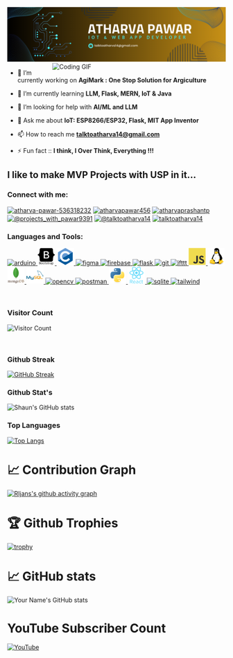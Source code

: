 <img src="https://raw.githubusercontent.com/AtharvaPawar456/AtharvaPawar456/main/AtharvaPawar.png" alt="Github Banner">

<img align="right" alt="Coding GIF" width="400" src="https://media.tenor.com/BqbIhT4Mb7cAAAAd/programmer-rounded-edges.gif">

- 🔭 I’m currently working on **AgiMark : One Stop Solution for Argiculture**

- 🌱 I’m currently learning **LLM, Flask, MERN, IoT & Java**

- 🤝 I’m looking for help with **AI/ML and LLM**

<!-- - 👨‍💻 All of my projects are available at [www.github.com.link](www.github.com.link) -->

- 💬 Ask me about **IoT: ESP8266/ESP32, Flask, MIT App Inventor**

- 📫 How to reach me **talktoatharva14@gmail.com**

<!-- - 📄 Know about my experiences [www.resume.link](www.resume.link) -->

- ⚡ Fun fact ::  **I think, I Over Think, Everything !!!**

<h2 align="left">I like to make MVP Projects with USP in it...</h2>

<h3 align="left">Connect with me:</h3>
<p align="left">
<a href="https://linkedin.com/in/atharva-pawar-536318232" target="blank"><img align="center" src="https://raw.githubusercontent.com/rahuldkjain/github-profile-readme-generator/master/src/images/icons/Social/linked-in-alt.svg" alt="atharva-pawar-536318232" height="30" width="40" /></a>
<a href="https://kaggle.com/atharvapawar456" target="blank"><img align="center" src="https://raw.githubusercontent.com/rahuldkjain/github-profile-readme-generator/master/src/images/icons/Social/kaggle.svg" alt="atharvapawar456" height="30" width="40" /></a>
<a href="https://instagram.com/atharvaprashantp" target="blank"><img align="center" src="https://raw.githubusercontent.com/rahuldkjain/github-profile-readme-generator/master/src/images/icons/Social/instagram.svg" alt="atharvaprashantp" height="30" width="40" /></a>
<a href="https://www.youtube.com/c/@projects_with_pawar9391" target="blank"><img align="center" src="https://raw.githubusercontent.com/rahuldkjain/github-profile-readme-generator/master/src/images/icons/Social/youtube.svg" alt="@projects_with_pawar9391" height="30" width="40" /></a>
<a href="https://www.hackerearth.com/@talktoatharva14" target="blank"><img align="center" src="https://raw.githubusercontent.com/rahuldkjain/github-profile-readme-generator/master/src/images/icons/Social/hackerearth.svg" alt="@talktoatharva14" height="30" width="40" /></a>
<a href="https://auth.geeksforgeeks.org/user/talktoatharva14" target="blank"><img align="center" src="https://raw.githubusercontent.com/rahuldkjain/github-profile-readme-generator/master/src/images/icons/Social/geeks-for-geeks.svg" alt="talktoatharva14" height="30" width="40" /></a>
</p>

<h3 align="left">Languages and Tools:</h3>
<p align="left"> <a href="https://www.arduino.cc/" target="_blank" rel="noreferrer"> <img src="https://cdn.worldvectorlogo.com/logos/arduino-1.svg" alt="arduino" width="40" height="40"/> </a> <a href="https://getbootstrap.com" target="_blank" rel="noreferrer"> <img src="https://raw.githubusercontent.com/devicons/devicon/master/icons/bootstrap/bootstrap-plain-wordmark.svg" alt="bootstrap" width="40" height="40"/> </a> <a href="https://www.cprogramming.com/" target="_blank" rel="noreferrer"> <img src="https://raw.githubusercontent.com/devicons/devicon/master/icons/c/c-original.svg" alt="c" width="40" height="40"/> </a> <a href="https://www.figma.com/" target="_blank" rel="noreferrer"> <img src="https://www.vectorlogo.zone/logos/figma/figma-icon.svg" alt="figma" width="40" height="40"/> </a> <a href="https://firebase.google.com/" target="_blank" rel="noreferrer"> <img src="https://www.vectorlogo.zone/logos/firebase/firebase-icon.svg" alt="firebase" width="40" height="40"/> </a> <a href="https://flask.palletsprojects.com/" target="_blank" rel="noreferrer"> <img src="https://www.vectorlogo.zone/logos/pocoo_flask/pocoo_flask-icon.svg" alt="flask" width="40" height="40"/> </a> <a href="https://git-scm.com/" target="_blank" rel="noreferrer"> <img src="https://www.vectorlogo.zone/logos/git-scm/git-scm-icon.svg" alt="git" width="40" height="40"/> </a> <a href="https://ifttt.com/" target="_blank" rel="noreferrer"> <img src="https://www.vectorlogo.zone/logos/ifttt/ifttt-ar21.svg" alt="ifttt" width="40" height="40"/> </a> <a href="https://developer.mozilla.org/en-US/docs/Web/JavaScript" target="_blank" rel="noreferrer"> <img src="https://raw.githubusercontent.com/devicons/devicon/master/icons/javascript/javascript-original.svg" alt="javascript" width="40" height="40"/> </a> <a href="https://www.linux.org/" target="_blank" rel="noreferrer"> <img src="https://raw.githubusercontent.com/devicons/devicon/master/icons/linux/linux-original.svg" alt="linux" width="40" height="40"/> </a> <a href="https://www.mongodb.com/" target="_blank" rel="noreferrer"> <img src="https://raw.githubusercontent.com/devicons/devicon/master/icons/mongodb/mongodb-original-wordmark.svg" alt="mongodb" width="40" height="40"/> </a> <a href="https://www.mysql.com/" target="_blank" rel="noreferrer"> <img src="https://raw.githubusercontent.com/devicons/devicon/master/icons/mysql/mysql-original-wordmark.svg" alt="mysql" width="40" height="40"/> </a> <a href="https://opencv.org/" target="_blank" rel="noreferrer"> <img src="https://www.vectorlogo.zone/logos/opencv/opencv-icon.svg" alt="opencv" width="40" height="40"/> </a> <a href="https://postman.com" target="_blank" rel="noreferrer"> <img src="https://www.vectorlogo.zone/logos/getpostman/getpostman-icon.svg" alt="postman" width="40" height="40"/> </a> <a href="https://www.python.org" target="_blank" rel="noreferrer"> <img src="https://raw.githubusercontent.com/devicons/devicon/master/icons/python/python-original.svg" alt="python" width="40" height="40"/> </a> <a href="https://reactjs.org/" target="_blank" rel="noreferrer"> <img src="https://raw.githubusercontent.com/devicons/devicon/master/icons/react/react-original-wordmark.svg" alt="react" width="40" height="40"/> </a> <a href="https://www.sqlite.org/" target="_blank" rel="noreferrer"> <img src="https://www.vectorlogo.zone/logos/sqlite/sqlite-icon.svg" alt="sqlite" width="40" height="40"/> </a> <a href="https://tailwindcss.com/" target="_blank" rel="noreferrer"> <img src="https://www.vectorlogo.zone/logos/tailwindcss/tailwindcss-icon.svg" alt="tailwind" width="40" height="40"/> </a> </p>

<br>

### Visitor Count 
![Visitor Count](https://profile-counter.glitch.me/{atharvapawar456}/count.svg)

<br>

### Github Streak 
[![GitHub Streak](https://github-readme-streak-stats.herokuapp.com/?user=atharvapawar456&theme=radical)](https://git.io/streak-stats)
<!-- <img align="center" src="https://github-readme-stats.vercel.app/api/<CARD_TYPE>/?username=<shaunpimenta>&theme=<THEME_NAME>" /> -->
### Github Stat's
![Shaun's GitHub stats](https://github-readme-stats.vercel.app/api?username=atharvapawar456&show_icons=true&theme=radical)
<!-- [![Shaun's GitHub stats](https://github-readme-stats.vercel.app/api?username=shaunpimenta)](https://github.com/shaunpimenta/github-readme-stats) -->
### Top Languages
[![Top Langs](https://github-readme-stats.vercel.app/api/top-langs/?username=atharvapawar456&show_icons=true&theme=radical)](https://github.com/atharvapawar456/github-readme-stats)

# 📈 Contribution Graph  

 [![RIjans's github activity graph](https://github-readme-activity-graph.vercel.app/graph?username=atharvapawar456&custom_title=This%20is%20a%20title&hide_border=true)](https://github.com/atharvapawar456/github-readme-activity-graph)
 

# 🏆 Github Trophies

[![trophy](https://github-profile-trophy.vercel.app/?username=atharvapawar456&row=1)](https://github.com/atharvapawar456/github-profile-trophy)

# 📈 GitHub stats
![Your Name's GitHub stats](https://github-readme-stats.vercel.app/api?username=atharvapawar456&show_icons=true&theme=radical)

# YouTube Subscriber Count
[![YouTube](https://img.shields.io/youtube/channel/subscribers/UC-4DLi09HhYfUn7DEeWzryQ?label=Subscribers&style=social)](https://www.youtube.com/channel/UC-4DLi09HhYfUn7DEeWzryQ)

<!--
<p><img align="left" src="https://github-readme-stats.vercel.app/api/top-langs?username=atharvapawar456&show_icons=true&locale=en&layout=compact" alt="atharvapawar456" /></p>

<p>&nbsp;<img align="center" src="https://github-readme-stats.vercel.app/api?username=atharvapawar456&show_icons=true&locale=en" alt="atharvapawar456" /></p>

<p><img align="center" src="https://github-readme-streak-stats.herokuapp.com/?user=atharvapawar456&" alt="atharvapawar456" /></p>
-->
